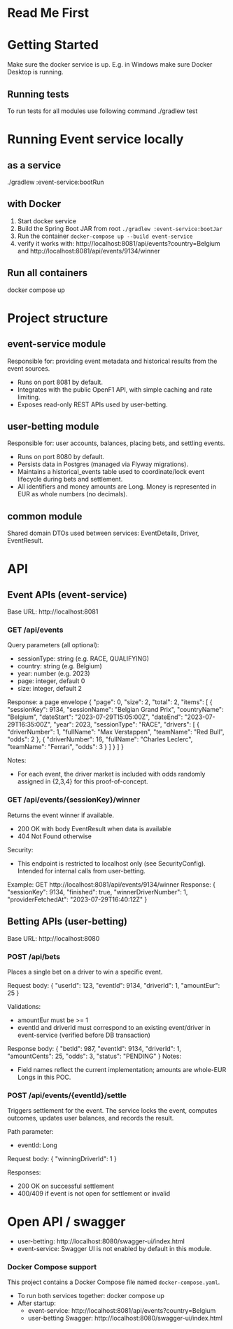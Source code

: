 # Read Me First

# Getting Started
Make sure the docker service is up. E.g. in Windows make sure Docker Desktop is running.

## Running tests
To run tests for all modules use following command
./gradlew test


# Running Event service locally
## as a service
./gradlew :event-service:bootRun

## with Docker
1. Start docker service
2. Build the Spring Boot JAR from root ``./gradlew :event-service:bootJar``
3. Run the container `docker-compose up --build event-service`
4. verify it works with: http://localhost:8081/api/events?country=Belgium and http://localhost:8081/api/events/9134/winner

## Run all containers
docker compose up


# Project structure
## event-service module
Responsible for: providing event metadata and historical results from the event sources.
- Runs on port 8081 by default.
- Integrates with the public OpenF1 API, with simple caching and rate limiting.
- Exposes read-only REST APIs used by user-betting.

## user-betting module
Responsible for: user accounts, balances, placing bets, and settling events.
- Runs on port 8080 by default.
- Persists data in Postgres (managed via Flyway migrations).
- Maintains a historical_events table used to coordinate/lock event lifecycle during bets and settlement.
- All identifiers and money amounts are Long. Money is represented in EUR as whole numbers (no decimals).

## common module
Shared domain DTOs used between services: EventDetails, Driver, EventResult.

# API
## Event APIs (event-service)
Base URL: http://localhost:8081

### GET /api/events
Query parameters (all optional):
- sessionType: string (e.g. RACE, QUALIFYING)
- country: string (e.g. Belgium)
- year: number (e.g. 2023)
- page: integer, default 0
- size: integer, default 2

Response: a page envelope
{
  "page": 0,
  "size": 2,
  "total": 2,
  "items": [
    {
      "sessionKey": 9134,
      "sessionName": "Belgian Grand Prix",
      "countryName": "Belgium",
      "dateStart": "2023-07-29T15:05:00Z",
      "dateEnd": "2023-07-29T16:35:00Z",
      "year": 2023,
      "sessionType": "RACE",
      "drivers": [
        { "driverNumber": 1, "fullName": "Max Verstappen", "teamName": "Red Bull", "odds": 2 },
        { "driverNumber": 16, "fullName": "Charles Leclerc", "teamName": "Ferrari", "odds": 3 }
      ]
    }
  ]
}

Notes:
- For each event, the driver market is included with odds randomly assigned in {2,3,4} for this proof-of-concept.

### GET /api/events/{sessionKey}/winner
Returns the event winner if available.
- 200 OK with body EventResult when data is available
- 404 Not Found otherwise

Security:
- This endpoint is restricted to localhost only (see SecurityConfig). Intended for internal calls from user-betting.

Example:
GET http://localhost:8081/api/events/9134/winner
Response:
{
  "sessionKey": 9134,
  "finished": true,
  "winnerDriverNumber": 1,
  "providerFetchedAt": "2023-07-29T16:40:12Z"
}

## Betting APIs (user-betting)
Base URL: http://localhost:8080

### POST /api/bets
Places a single bet on a driver to win a specific event.

Request body:
{
  "userId": 123,
  "eventId": 9134,
  "driverId": 1,
  "amountEur": 25
}

Validations:
- amountEur must be >= 1
- eventId and driverId must correspond to an existing event/driver in event-service (verified before DB transaction)

Response body:
{
  "betId": 987,
  "eventId": 9134,
  "driverId": 1,
  "amountCents": 25,
  "odds": 3,
  "status": "PENDING"
}
Notes:
- Field names reflect the current implementation; amounts are whole-EUR Longs in this POC.

### POST /api/events/{eventId}/settle
Triggers settlement for the event. The service locks the event, computes outcomes, updates user balances, and records the result.

Path parameter:
- eventId: Long

Request body:
{
  "winningDriverId": 1
}

Responses:
- 200 OK on successful settlement
- 400/409 if event is not open for settlement or invalid

# Open API / swagger
- user-betting: http://localhost:8080/swagger-ui/index.html
- event-service: Swagger UI is not enabled by default in this module.

### Docker Compose support
This project contains a Docker Compose file named `docker-compose.yaml`.
- To run both services together: docker compose up
- After startup:
  - event-service: http://localhost:8081/api/events?country=Belgium
  - user-betting Swagger: http://localhost:8080/swagger-ui/index.html

